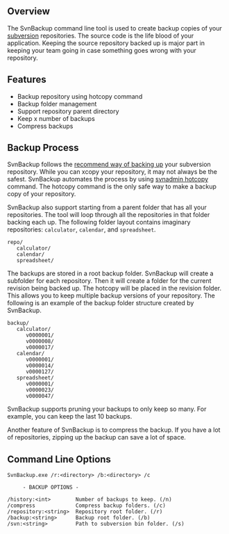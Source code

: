 ## Overview ##

The SvnBackup command line tool is used to create backup copies of your [subversion](http://subversion.tigris.org/) repositories. The source code is the life blood of your application. Keeping the source repository backed up is major part in keeping your team going in case something goes wrong with your repository.

## Features ##

  * Backup repository using hotcopy command
  * Backup folder management
  * Support repository parent directory
  * Keep x number of backups
  * Compress backups

## Backup Process ##

SvnBackup follows the [recommend way of backing up](http://svnbook.red-bean.com/nightly/en/svn.reposadmin.maint.html#svn.reposadmin.maint.backup) your subversion repository. While you can xcopy your repository, it may not always be the safest. SvnBackup automates the process by using [svnadmin hotcopy](http://svnbook.red-bean.com/nightly/en/svn.ref.svnadmin.c.hotcopy.html) command. The hotcopy command is the only safe way to make a backup copy of your repository.

SvnBackup also support starting from a parent folder that has all your repositories. The tool will loop through all the repositories in that folder backing each up. The following folder layout contains imaginary repositories: `calculator`, `calendar`, and `spreadsheet`.

```
repo/
   calculator/
   calendar/
   spreadsheet/

```

The backups are stored in a root backup folder. SvnBackup will create a subfolder for each repository. Then it will create a folder for the current revision being backed up. The hotcopy will be placed in the revision folder. This allows you to keep multiple backup versions of your repository. The following is an example of the backup folder structure created by SvnBackup.

```
backup/
   calculator/
      v0000001/
      v0000008/
      v0000017/
   calendar/
      v0000001/
      v0000014/
      v0000127/
   spreadsheet/
      v0000001/
      v0000023/
      v0000047/

```

SvnBackup supports pruning your backups to only keep so many. For example, you can keep the last 10 backups.

Another feature of SvnBackup is to compress the backup. If you have a lot of repositories, zipping up the backup can save a lot of space.

## Command Line Options ##

```
SvnBackup.exe /r:<directory> /b:<directory> /c

     - BACKUP OPTIONS -

/history:<int>        Number of backups to keep. (/n)
/compress             Compress backup folders. (/c)
/repository:<string>  Repository root folder. (/r)
/backup:<string>      Backup root folder. (/b)
/svn:<string>         Path to subversion bin folder. (/s)

```